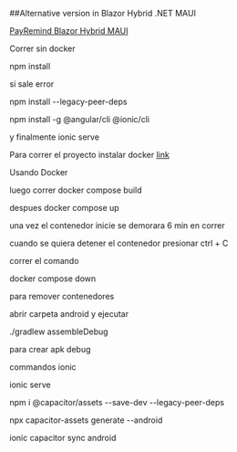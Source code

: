 ##Alternative version in Blazor Hybrid .NET MAUI


[PayRemind Blazor Hybrid MAUI](https://github.com/C0der97/Payremind_BlazorHybridMAUI)




Correr sin docker

npm install

si sale error 

npm install --legacy-peer-deps

npm install -g @angular/cli @ionic/cli

y finalmente ionic serve

Para correr el proyecto instalar docker [link](https://docs.docker.com/desktop/install/windows-install/)

Usando Docker

luego correr docker compose build

despues docker compose up

una vez el contenedor inicie se demorara 6 min en correr

cuando se quiera detener el contenedor presionar ctrl + C

correr el comando

docker compose down

para remover contenedores

abrir carpeta android y ejecutar

./gradlew assembleDebug

para crear apk debug



commandos ionic

ionic serve

 npm i @capacitor/assets --save-dev --legacy-peer-deps

npx capacitor-assets generate --android

ionic capacitor sync android  
